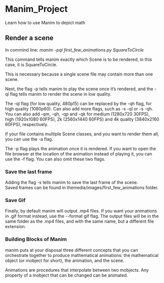# Manim_Project
Learn how to use Manim to depict math 

## Render a scene
In commind line: _manim -pql first_few_animations.py SquareToCircle_

This command tells manim exactly which Scene is to be rendered, 
in this case, it is SquareToCircle.  


This is necessary because a single scene file may contain more than one scene.  

Next, the flag -p tells manim to play the scene once it’s rendered, 
and the -ql flag tells manim to render the scene in low quality. 

The -ql flag (for low quality, 480p15) can be replaced by the -qh flag, 
for high quality (1080p60). Can also add more flags, such as -s -ql or -s -qh. 
You can also add -qm, -qh, -qp and -qk for medium (1280x720 30FPS), high 
(1920x1080 60FPS), 2k (2560x1440 60FPS) and 4k quality (3840x2160 60FPS), 
respectively.  

If your file contains multiple Scene classes, and you want to render them 
all, you can use the -a flag.       

The -p flag plays the animation once it is rendered. If you want to open the 
file browser at the location of the animation instead of playing it, you can 
use the -f flag. You can also omit these two flags.  
### Save the last frame
Adding the flag -s tells manim to save the last frame of the scene.   
Saved frames can be found in themedia/images/first_few_animations folder.

### Save Gif
Finally, by default manim will output .mp4 files. If you want your 
animations in .gif format instead, use the --format gif flag. The output 
files will be in the same folder as the .mp4 files, and with the same name, 
but a different file extension.    

### Building Blocks of Manim
manim puts at your disposal three different concepts that you can 
orchestrate together to produce mathematical animations: the mathematical 
object (or mobject for short), the animation, and the scene.   

Animations are procedures that interpolate between two mobjects. Any 
property of a mobject that can be changed can be animated.   
